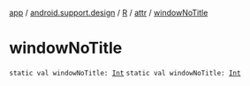 [app](../../../index.md) / [android.support.design](../../index.md) / [R](../index.md) / [attr](index.md) / [windowNoTitle](.)

# windowNoTitle

`static val windowNoTitle: `[`Int`](https://kotlinlang.org/api/latest/jvm/stdlib/kotlin/-int/index.html)
`static val windowNoTitle: `[`Int`](https://kotlinlang.org/api/latest/jvm/stdlib/kotlin/-int/index.html)
